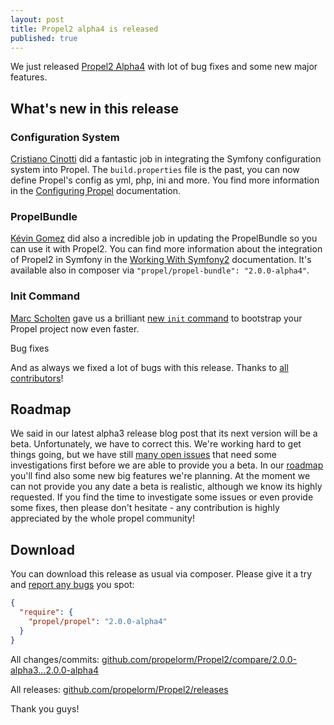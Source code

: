 ```yaml
---
layout: post
title: Propel2 alpha4 is released
published: true
---
```


We just released [Propel2 Alpha4](https://github.com/propelorm/Propel2/releases/tag/2.0.0-alpha4) with lot of bug fixes
and some new major features.

## What's new in this release


### Configuration System

[Cristiano Cinotti](https://github.com/cristianoc72) did a fantastic job in integrating the Symfony configuration system
into Propel. The `build.properties` file is the past, you can now define Propel's config as yml, php, ini and more.
You find more information in the [Configuring Propel](http://propelorm.org/documentation/10-configuration.html) documentation.

### PropelBundle 

[Kévin Gomez](https://github.com/K-Phoen) did also a incredible job in updating the PropelBundle so you can use
it with Propel2. You can find more information about the integration of Propel2 in Symfony in the
[Working With Symfony2](http://propelorm.org/documentation/cookbook/symfony2/index.html) documentation.
It's available also in composer via `"propel/propel-bundle": "2.0.0-alpha4"`.

### Init Command

[Marc Scholten](https://github.com/mpscholten) gave us a brilliant [new `init` command](https://github.com/propelorm/Propel2/pull/693)
to bootstrap your Propel project now even faster.

Bug fixes

And as always we fixed a lot of bugs with this release. Thanks to [all contributors](https://github.com/propelorm/Propel2/compare/2.0.0-alpha3...2.0.0-alpha4)!

## Roadmap

We said in our latest alpha3 release blog post that its next version will be a beta. Unfortunately, we have to correct this.
We're working hard to get things going, but we have still [many open issues](https://github.com/propelorm/Propel2/issues)
that need some investigations first before we are able to provide you a beta. In our [roadmap](https://github.com/propelorm/Propel2/wiki)
you'll find also some new big features we're planning. At the moment we can not provide you any date a beta is realistic,
although we know its highly requested. If you find the time to investigate some issues or even provide some fixes,
then please don't hesitate - any contribution is highly appreciated by the whole propel community!


## Download

You can download this release as usual via composer. Please give it a try and [report any bugs](https://github.com/propelorm/Propel2/issues/new)
you spot:

```json
{
  "require": {
    "propel/propel": "2.0.0-alpha4"
  }
}
```

All changes/commits: [github.com/propelorm/Propel2/compare/2.0.0-alpha3...2.0.0-alpha4](https://github.com/propelorm/Propel2/compare/2.0.0-alpha3...2.0.0-alpha4)

All releases: [github.com/propelorm/Propel2/releases](https://github.com/propelorm/Propel2/releases)


Thank you guys!